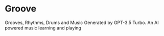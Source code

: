 # Groove
Grooves, Rhythms, Drums and Music Generated by GPT-3.5 Turbo. An AI powered music learning and playing
